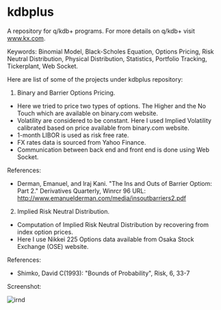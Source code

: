 kdbplus
=======

A repository for q/kdb+ programs. For more details on q/kdb+ visit www.kx.com.

Keywords: Binomial Model, Black-Scholes Equation, Options Pricing, Risk Neutral Distribution, Physical Distribution, Statistics, Portfolio Tracking, Tickerplant, Web Socket.

Here are list of some of the projects under kdbplus repository:

1. Binary and Barrier Options Pricing.
  * Here we tried to price two types of options. The Higher and the No Touch which are available
    on binary.com website. 
  * Volatility are considered to be constant. Here I used Implied Volatility calibrated based on price 
   available from binary.com website.
  * 1-month LIBOR is used as risk free rate.
  * FX rates data is sourced from Yahoo Finance.
  * Communication between back end and front end is done using Web Socket. 

  References:

  - Derman, Emanuel, and lraj Kani. "The Ins and Outs of
    Barrier Optiom: Part 2." Derivatives Quarterly, Winrcr 96
    URL: http://www.emanuelderman.com/media/insoutbarriers2.pdf

2. Implied Risk Neutral Distribution.
  * Computation of Implied Risk Neutral Distribution by recovering from index option prices.
  * Here I use Nikkei 225 Options data available from Osaka Stock Exchange (OSE) website.
  
  References:

  - Shimko, David C(1993): "Bounds of Probability", Risk, 6, 33-7
  
  Screenshot:

  ![irnd](https://cloud.githubusercontent.com/assets/9425771/6879928/705e4738-d550-11e4-94e0-c41d9e95eeec.png)
  
